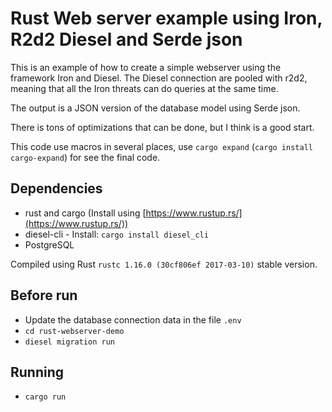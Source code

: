 # Rust Web server example using Iron, R2d2 Diesel and Serde json 

This is an example of how to create a simple webserver using the framework Iron and Diesel. The Diesel connection are pooled with r2d2, meaning that all the Iron threats can do queries at the same time.

The output is a JSON version of the database model using Serde json.

There is tons of optimizations that can be done, but I think is a good start. 

This code use macros in several places, use `cargo expand` (`cargo install cargo-expand`) for see the final code.

## Dependencies

- rust and cargo (Install using [https://www.rustup.rs/](https://www.rustup.rs/))
- diesel-cli - Install: `cargo install diesel_cli`
- PostgreSQL

Compiled using Rust `rustc 1.16.0 (30cf806ef 2017-03-10)` stable version. 

## Before run

- Update the database connection data in the file `.env`
- `cd rust-webserver-demo`
- `diesel migration run`

## Running

- `cargo run`